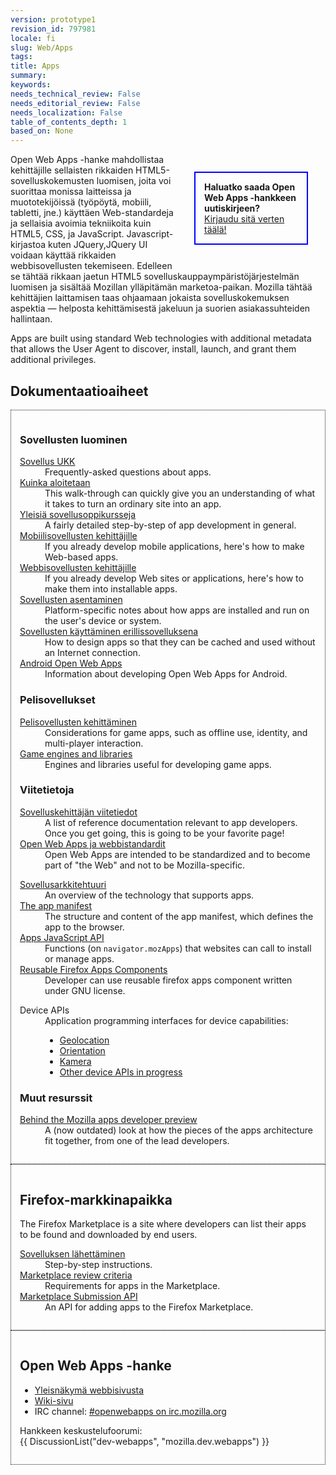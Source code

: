 ```yaml
---
version: prototype1
revision_id: 797981
locale: fi
slug: Web/Apps
tags: 
title: Apps
summary: 
keywords: 
needs_technical_review: False
needs_editorial_review: False
needs_localization: False
table_of_contents_depth: 1
based_on: None
---
```

<div style="float: right; margin: 2em; padding: 1em; border: solid blue 2px; width: 150px">
  <strong>Haluatko saada Open Web Apps -hankkeen uutiskirjeen?</strong><br />
  <a href="/newsletter">Kirjaudu sitä verten täälä!</a></div>
<p>Open Web Apps -hanke mahdollistaa kehittäjille sellaisten rikkaiden HTML5-sovelluskokemusten luomisen, joita voi suorittaa monissa laitteissa ja muototekijöissä (työpöytä, mobiili, tabletti, jne.) käyttäen Web-standardeja ja sellaisia avoimia tekniikoita kuin HTML5, CSS, ja JavaScript. Javascript-kirjastoa kuten JQuery,JQuery UI voidaan käyttää rikkaiden webbisovellusten tekemiseen. Edelleen se tähtää rikkaan jaetun HTML5 sovelluskauppaympäristöjärjestelmän luomisen ja sisältää Mozillan ylläpitämän marketoa-paikan. Mozilla tähtää kehittäjien laittamisen taas ohjaamaan jokaista sovelluskokemuksen aspektia — helposta kehittämisestä jakeluun ja suorien asiakassuhteiden hallintaan.</p>
<p>Apps are built using standard Web technologies with additional metadata that allows the User Agent to discover, install, launch, and grant them additional privileges.</p>
<h2 id="Documentation_topics">Dokumentaatioaiheet</h2>
<div style="overflow:hidden">
  <div style="-moz-column-width:28em; -webkit-columns:28em; columns:28em; border: dotted 1px; padding: 1em;">
    <div>
      <h3 id="Creating_apps">Sovellusten luominen</h3>
      <dl>
        <dt>
          <a href="/en-US/docs/Apps/FAQs">Sovellus UKK</a></dt>
        <dd>
          Frequently-asked questions about apps.</dd>
        <dt>
          <a href="/en-US/docs/Apps/Getting_Started">Kuinka aloitetaan</a></dt>
        <dd>
          This walk-through can quickly give you an understanding of what it takes to turn an ordinary site into an app.</dd>
        <dt>
          <a href="/en-US/docs/Apps/Tutorials/General">Yleisiä sovellusoppikursseja</a></dt>
        <dd>
          A fairly detailed step-by-step of app development in general.</dd>
        <dt>
          <a href="/en-US/docs/Apps/For_mobile_developers">Mobiilisovellusten kehittäjille</a></dt>
        <dd>
          If you already develop mobile applications, here's how to make Web-based apps.</dd>
        <dt>
          <a href="/en-US/docs/Apps/For_Web_developers">Webbisovellusten kehittäjille</a></dt>
        <dd>
          If you already develop Web sites or applications, here's how to make them into installable apps.</dd>
        <dt>
          <a href="/en-US/docs/Apps/Platform-specific_details">Sovellusten asentaminen</a></dt>
        <dd>
          Platform-specific notes about how apps are installed and run on the user's device or system.</dd>
        <!--
        <dt><a href="/en-US/docs/Apps/Identity_integration">Identity integration</a></dt>
        <dd>How to securely identify app users via BrowserID.</dd>
        -->
        <dt>
          <a href="/en-US/docs/Apps/Using_apps_offline">Sovellusten käyttäminen erillissovelluksena</a></dt>
        <dd>
          How to design apps so that they can be cached and used without an Internet connection.</dd>
        <dt>
          <a href="/en-US/docs/Apps/Apps_for_Android">Android Open Web Apps</a></dt>
        <dd>
          Information about developing Open Web Apps for Android.</dd>
      </dl>
    </div>
    <div>
      <h3 id="Game_apps">Pelisovellukset</h3>
      <dl>
        <dt>
          <a href="/en-US/docs/Apps/Developing_game_apps">Pelisovellusten kehittäminen</a></dt>
        <dd>
          Considerations for game apps, such as offline use, identity, and multi-player interaction.</dd>
        <dt>
          <a href="/en-US/docs/Apps/Game_engines_and_libraries">Game engines and libraries</a></dt>
        <dd>
          Engines and libraries useful for developing game apps.</dd>
      </dl>
    </div>
    <div>
      <h3 id="Reference_information">Viitetietoja</h3>
      <dl>
        <dt>
          <a href="/en-US/docs/Apps/Reference" title="/en-US/docs/Apps/Reference">Sovelluskehittäjän viitetiedot</a></dt>
        <dd>
          A list of reference documentation relevant to app developers. Once you get going, this is going to be your favorite page!</dd>
        <dt>
          <a href="/en-US/docs/Open_Web_apps_and_Web_standards">Open Web Apps ja webbistandardit</a></dt>
        <dd>
          Open Web Apps are intended to be standardized and to become part of "the Web" and not to be Mozilla-specific.</dd>
      </dl>
      <dl>
        <dt>
          <a href="/en-US/docs/Apps/Apps_architecture">Sovellusarkkitehtuuri</a></dt>
        <dd>
          An overview of the technology that supports apps.</dd>
        <dt>
          <a href="/en-US/docs/Apps/Manifest">The app manifest</a></dt>
        <dd>
          The structure and content of the app manifest, which defines the app to the browser.</dd>
        <!--
        <dt><a href="/en-US/docs/Apps/App_start-up_library">App start-up library</a></dt>
        <dd>For your convenience, a library that handles start-up checks for manifests, receipts, and user identity. Use it as-is, or crib for your own code.</dd>
        -->
        <dt>
          <a href="/en-US/docs/Apps/Apps_JavaScript_API">Apps JavaScript API</a></dt>
        <dd>
          Functions (on <code>navigator.mozApps</code>) that websites can call to install or manage apps.</dd>
        <dt>
          <a href="/en-US/docs/Apps/Reusable_Firefox_Apps_Components">Reusable Firefox Apps Components</a></dt>
        <dd>
          Developer can use reusable firefox apps component written under GNU license.</dd>
      </dl>
      <dl>
        <dt>
          Device APIs</dt>
        <dd>
          Application programming interfaces for device capabilities:
          <ul>
            <li><a href="/en-US/docs/Using_geolocation">Geolocation</a></li>
            <li><a href="/en-US/docs/DOM/Orientation_and_motion_data_explained">Orientation</a></li>
            <li><a href="/en-US/docs/DOM/Using_the_Camera_API">Kamera</a></li>
            <li><a href="https://wiki.mozilla.org/WebAPI">Other device APIs in progress</a></li>
          </ul>
        </dd>
      </dl>
      <h3 id="Other_resources">Muut resurssit</h3>
      <dl>
        <dt>
          <a href="http://kix.in/2011/12/15/behind-the-mozilla-apps-developer-preview/">Behind the Mozilla apps developer preview</a></dt>
        <dd>
          A (now outdated) look at how the pieces of the apps architecture fit together, from one of the lead developers.</dd>
      </dl>
    </div>
  </div>
  <div style="-moz-column-width:28em; -webkit-columns:28em; columns:28em; border: dotted 1px; padding: 1em;">
    <h2 id="Firefox_Marketplace">Firefox-markkinapaikka</h2>
    <p>The Firefox Marketplace is a site where developers can list their apps to be found and downloaded by end users.</p>
    <dl>
      <dt>
        <a href="/en-US/docs/Apps/Submitting_an_app">Sovelluksen lähettäminen</a></dt>
      <dd>
        Step-by-step instructions.</dd>
      <dt>
        <a href="/en-US/docs/Apps/Marketplace_review_criteria">Marketplace review criteria</a></dt>
      <dd>
        Requirements for apps in the Marketplace.</dd>
      <dt>
        <a href="http://zamboni.readthedocs.org/en/latest/topics/api.html">Marketplace Submission API</a></dt>
      <dd>
        An API for adding apps to the Firefox Marketplace.</dd>
    </dl>
  </div>
  <div style="-moz-column-width:28em; -webkit-columns:14em; columns:28em">
    <!--
    <h3><a href="/en-US/docs/Apps/FAQs/Reporting">Reporting</a></h3>
    <div id="magicdomid97">
      <ul class="list-bullet1">
        <li><span>My payment got lost. What can I do?</span></li>
        <li><span>How do I remove an app from the market?</span></li>
        <li><span>Known Issues</span></li>
      </ul>
    </div>
  --></div>
  <div style="-moz-column-width:28em; -webkit-columns:14em; columns:28em; border: dotted 1px; padding: 1em;">
    <h2 id="The_Open_Web_Apps_project">Open Web Apps -hanke</h2>
    <ul>
      <li><a href="https://apps.mozillalabs.com/">Yleisnäkymä webbisivusta</a></li>
      <li><a href="https://wiki.mozilla.org/Apps">Wiki-sivu</a></li>
      <li>IRC channel: <a class="link-irc" href="irc://irc.mozilla.org#openwebapps">#openwebapps on irc.mozilla.org</a></li>
    </ul>
    <p>Hankkeen keskustelufoorumi:<br />
      {{ DiscussionList("dev-webapps", "mozilla.dev.webapps") }}</p>
  </div>
</div>
<p>&nbsp;</p>

